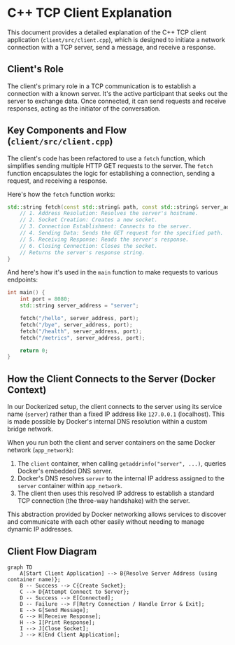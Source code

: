 # C++ TCP Client Explanation

This document provides a detailed explanation of the C++ TCP client application (`client/src/client.cpp`), which is designed to initiate a network connection with a TCP server, send a message, and receive a response.

## Client's Role

The client's primary role in a TCP communication is to establish a connection with a known server. It's the active participant that seeks out the server to exchange data. Once connected, it can send requests and receive responses, acting as the initiator of the conversation.

## Key Components and Flow (`client/src/client.cpp`)

The client's code has been refactored to use a `fetch` function, which simplifies sending multiple HTTP GET requests to the server. The `fetch` function encapsulates the logic for establishing a connection, sending a request, and receiving a response.

Here's how the `fetch` function works:

```cpp
std::string fetch(const std::string& path, const std::string& server_address, int port) {
    // 1. Address Resolution: Resolves the server's hostname.
    // 2. Socket Creation: Creates a new socket.
    // 3. Connection Establishment: Connects to the server.
    // 4. Sending Data: Sends the GET request for the specified path.
    // 5. Receiving Response: Reads the server's response.
    // 6. Closing Connection: Closes the socket.
    // Returns the server's response string.
}
```

And here's how it's used in the `main` function to make requests to various endpoints:

```cpp
int main() {
    int port = 8080;
    std::string server_address = "server"; 

    fetch("/hello", server_address, port);
    fetch("/bye", server_address, port);
    fetch("/health", server_address, port);
    fetch("/metrics", server_address, port);

    return 0;
}
```

## How the Client Connects to the Server (Docker Context)

In our Dockerized setup, the client connects to the server using its service name (`server`) rather than a fixed IP address like `127.0.0.1` (localhost). This is made possible by Docker's internal DNS resolution within a custom bridge network.

When you run both the client and server containers on the same Docker network (`app_network`):

1.  The `client` container, when calling `getaddrinfo("server", ...)`, queries Docker's embedded DNS server.
2.  Docker's DNS resolves `server` to the internal IP address assigned to the `server` container within `app_network`.
3.  The client then uses this resolved IP address to establish a standard TCP connection (the three-way handshake) with the server.

This abstraction provided by Docker networking allows services to discover and communicate with each other easily without needing to manage dynamic IP addresses.

## Client Flow Diagram

```mermaid
graph TD
    A[Start Client Application] --> B{Resolve Server Address (using container name)};
    B -- Success --> C{Create Socket};
    C --> D{Attempt Connect to Server};
    D -- Success --> E[Connected];
    D -- Failure --> F[Retry Connection / Handle Error & Exit];
    E --> G[Send Message];
    G --> H[Receive Response];
    H --> I[Print Response];
    I --> J[Close Socket];
    J --> K[End Client Application];
```

